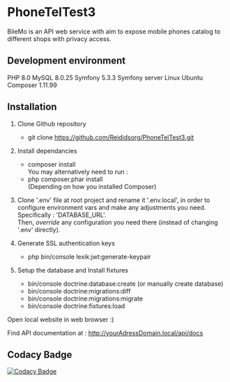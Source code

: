 # PhoneTelTest3

BileMo is an API web service with aim to expose mobile phones catalog to different shops with privacy access.

## Development environment
PHP 8.0
MySQL 8.0.25
Symfony 5.3.3
Symfony server
Linux Ubuntu
Composer 1.11.99

## Installation

1. Clone Github repository
    - git clone https://github.com/Reididsorg/PhoneTelTest3.git

2. Install dependancies
    - composer install  
    You may alternatively need to run :
    - php composer.phar install  
    (Depending on how you installed Composer)

3. Clone '.env' file at root project and rename it '.env.local', in order to configure environment vars and make any adjustments you need.   
   Specifically : 'DATABASE_URL'.  
   Then, *override* any configuration you need there (instead of changing '.env' directly).
   
4. Generate SSL authentication keys
     - php bin/console lexik:jwt:generate-keypair

5. Setup the database and Install fixtures
    - bin/console doctrine:database:create (or manually create database)
    - bin/console doctrine:migrations:diff
    - bin/console doctrine:migrations:migrate
    - bin/console doctrine:fixtures:load

Open local website in web browser :)

Find API documentation at : http://yourAdressDomain.local/api/docs

## Codacy Badge
[![Codacy Badge](https://app.codacy.com/project/badge/Grade/38ad940a7d2d467bb18fbe3ad77127cc)](https://www.codacy.com/gh/Reididsorg/PhoneTelTest3/dashboard?utm_source=github.com&amp;utm_medium=referral&amp;utm_content=Reididsorg/PhoneTelTest3&amp;utm_campaign=Badge_Grade)
